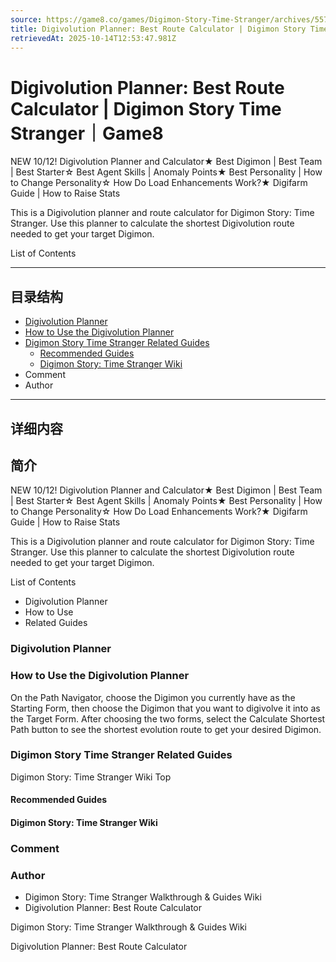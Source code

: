 ```yaml
---
source: https://game8.co/games/Digimon-Story-Time-Stranger/archives/557064
title: Digivolution Planner: Best Route Calculator | Digimon Story Time Stranger｜Game8
retrievedAt: 2025-10-14T12:53:47.981Z
---
```


# Digivolution Planner: Best Route Calculator | Digimon Story Time Stranger｜Game8

NEW 10/12! Digivolution Planner and Calculator★ Best Digimon | Best Team | Best Starter☆ Best Agent Skills | Anomaly Points★ Best Personality | How to Change Personality☆ How Do Load Enhancements Work?★ Digifarm Guide | How to Raise Stats

This is a Digivolution planner and route calculator for Digimon Story: Time Stranger. Use this planner to calculate the shortest Digivolution route needed to get your target Digimon.

List of Contents

---

## 目录结构

  - [Digivolution Planner](#hl_1)
  - [How to Use the Digivolution Planner](#hl_2)
  - [Digimon Story Time Stranger Related Guides](#hl_3)
    - [Recommended Guides](#hm_1)
    - [Digimon Story: Time Stranger Wiki](#hm_2)
  - Comment
  - Author

---

## 详细内容

## 简介

NEW 10/12! Digivolution Planner and Calculator★ Best Digimon | Best Team | Best Starter☆ Best Agent Skills | Anomaly Points★ Best Personality | How to Change Personality☆ How Do Load Enhancements Work?★ Digifarm Guide | How to Raise Stats

This is a Digivolution planner and route calculator for Digimon Story: Time Stranger. Use this planner to calculate the shortest Digivolution route needed to get your target Digimon.

List of Contents

- Digivolution Planner
- How to Use
- Related Guides

### Digivolution Planner



### How to Use the Digivolution Planner

On the Path Navigator, choose the Digimon you currently have as the Starting Form, then choose the Digimon that you want to digivolve it into as the Target Form. After choosing the two forms, select the Calculate Shortest Path button to see the shortest evolution route to get your desired Digimon.

### Digimon Story Time Stranger Related Guides

Digimon Story: Time Stranger Wiki Top

#### Recommended Guides



#### Digimon Story: Time Stranger Wiki



### Comment



### Author

- Digimon Story: Time Stranger Walkthrough & Guides Wiki
- Digivolution Planner: Best Route Calculator

Digimon Story: Time Stranger Walkthrough & Guides Wiki

Digivolution Planner: Best Route Calculator
